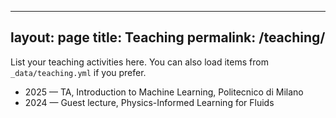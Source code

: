 
---
layout: page
title: Teaching
permalink: /teaching/
---

List your teaching activities here. You can also load items from `_data/teaching.yml` if you prefer.

- 2025 — TA, Introduction to Machine Learning, Politecnico di Milano
- 2024 — Guest lecture, Physics-Informed Learning for Fluids
